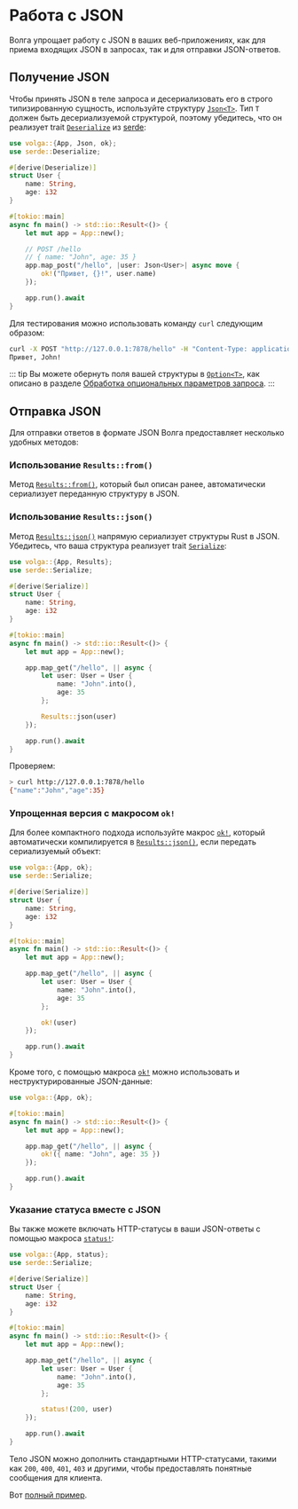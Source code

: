 # Работа с JSON

Волга упрощает работу с JSON в ваших веб-приложениях, как для приема входящих JSON в запросах, так и для отправки JSON-ответов.

## Получение JSON
Чтобы принять JSON в теле запроса и десериализовать его в строго типизированную сущность, используйте структуру [`Json<T>`](https://docs.rs/volga/latest/volga/http/endpoints/args/json/struct.Json.html). Тип `T` должен быть десериализуемой структурой, поэтому убедитесь, что он реализует trait [`Deserialize`](https://docs.rs/serde/latest/serde/trait.Deserialize.html) из [serde](https://crates.io/crates/serde):
```rust
use volga::{App, Json, ok};
use serde::Deserialize;

#[derive(Deserialize)]
struct User {
    name: String,
    age: i32
}

#[tokio::main]
async fn main() -> std::io::Result<()> {
    let mut app = App::new();

    // POST /hello
    // { name: "John", age: 35 }
    app.map_post("/hello", |user: Json<User>| async move {
        ok!("Привет, {}!", user.name)
    });

    app.run().await
}
```
Для тестирования можно использовать команду `curl` следующим образом:
```bash
curl -X POST "http://127.0.0.1:7878/hello" -H "Content-Type: application/json" -d "{ \"name\": \"John\", \"age\": 35 }"
Привет, John!
```
::: tip
Вы можете обернуть поля вашей структуры в [`Option<T>`](https://doc.rust-lang.org/std/option/), как описано в разделе [Обработка опциональных параметров запроса](/volga-docs/ru/getting-started/query-params.html#обработка-опциональных-параметров).
:::

## Отправка JSON
Для отправки ответов в формате JSON Волга предоставляет несколько удобных методов:

### Использование `Results::from()`
Метод [`Results::from()`](https://docs.rs/volga/latest/volga/http/response/struct.Results.html#method.from), который был описан ранее, автоматически сериализует переданную структуру в JSON.

### Использование `Results::json()`
Метод [`Results::json()`](https://docs.rs/volga/latest/volga/http/response/struct.Results.html#method.json) напрямую сериализует структуры Rust в JSON. Убедитесь, что ваша структура реализует trait [`Serialize`](https://docs.rs/serde/latest/serde/trait.Serialize.html):
```rust
use volga::{App, Results};
use serde::Serialize;

#[derive(Serialize)]
struct User {
    name: String,
    age: i32
}

#[tokio::main]
async fn main() -> std::io::Result<()> {
    let mut app = App::new();

    app.map_get("/hello", || async {
        let user: User = User {
            name: "John".into(),
            age: 35
        };

        Results::json(user)
    });

    app.run().await
}
```
Проверяем:
```bash
> curl http://127.0.0.1:7878/hello
{"name":"John","age":35}
```
### Упрощенная версия с макросом `ok!`
Для более компактного подхода используйте макрос [`ok!`](https://docs.rs/volga/latest/volga/macro.ok.html), который автоматически компилируется в [`Results::json()`](https://docs.rs/volga/latest/volga/http/response/struct.Results.html#method.json), если передать сериализуемый объект:
```rust
use volga::{App, ok};
use serde::Serialize;

#[derive(Serialize)]
struct User {
    name: String,
    age: i32
}

#[tokio::main]
async fn main() -> std::io::Result<()> {
    let mut app = App::new();

    app.map_get("/hello", || async {
        let user: User = User {
            name: "John".into(),
            age: 35
        };

        ok!(user)
    });

    app.run().await
}
```
Кроме того, с помощью макроса [`ok!`](https://docs.rs/volga/latest/volga/macro.ok.html) можно использовать и неструктурированные JSON-данные:
```rust
use volga::{App, ok};

#[tokio::main]
async fn main() -> std::io::Result<()> {
    let mut app = App::new();

    app.map_get("/hello", || async {
        ok!({ name: "John", age: 35 })
    });

    app.run().await
}
```
### Указание статуса вместе с JSON
Вы также можете включать HTTP-статусы в ваши JSON-ответы с помощью макроса [`status!`](https://docs.rs/volga/latest/volga/macro.status.html):
```rust
use volga::{App, status};
use serde::Serialize;

#[derive(Serialize)]
struct User {
    name: String,
    age: i32
}

#[tokio::main]
async fn main() -> std::io::Result<()> {
    let mut app = App::new();

    app.map_get("/hello", || async {
        let user: User = User {
            name: "John".into(),
            age: 35
        };

        status!(200, user)
    });

    app.run().await
}
```
Тело JSON можно дополнить стандартными HTTP-статусами, такими как `200`, `400`, `401`, `403` и другими, чтобы предоставлять понятные сообщения для клиента.

Вот [полный пример](https://github.com/RomanEmreis/volga/blob/main/examples/json.rs).